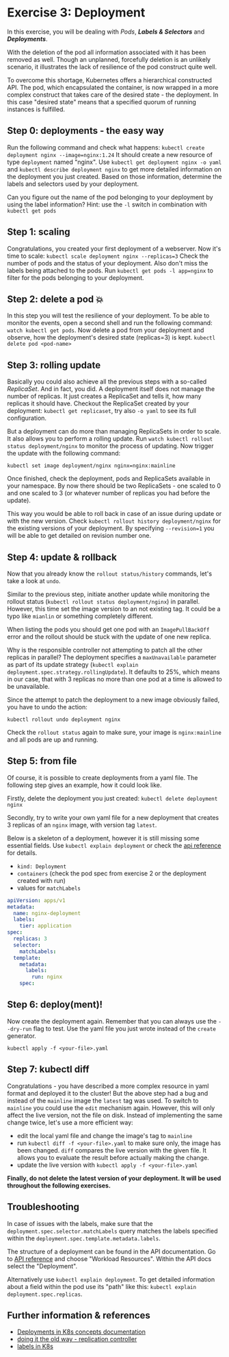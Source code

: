 # Exercise 3: Deployment

In this exercise, you will be dealing with _Pods_, **_Labels & Selectors_** and **_Deployments_**.

With the deletion of the pod all information associated with it has been removed as well. Though an unplanned, forcefully deletion is an unlikely scenario, it illustrates the lack of resilience of the pod construct quite well.

To overcome this shortage, Kubernetes offers a hierarchical constructed API. The pod, which encapsulated the container, is now wrapped in a more complex construct that takes care of the desired state - the deployment. In this case "desired state" means that a specified quorum of running instances is fulfilled.

## Step 0: deployments - the easy way

Run the following command and check what happens:
`kubectl create deployment nginx --image=nginx:1.24`
It should create a new resource of type `deployment` named "nginx". Use `kubectl get deployment nginx -o yaml` and `kubectl describe deployment nginx` to get more detailed information on the deployment you just created. Based on those information, determine the labels and selectors used by your deployment.

Can you figure out the name of the pod belonging to your deployment by using the label information? Hint: use the `-l` switch in combination with `kubectl get pods`

## Step 1: scaling

Congratulations, you created your first deployment of a webserver. Now it's time to scale:
`kubectl scale deployment nginx --replicas=3`
Check the number of pods and the status of your deployment. Also don't miss the labels being attached to the pods. Run `kubectl get pods -l app=nginx` to filter for the pods belonging to your deployment.

## Step 2: delete a pod :boom:

In this step you will test the resilience of your deployment. To be able to monitor the events, open a second shell and run the following command:
`watch kubectl get pods`.
Now delete a pod from your deployment and observe, how the deployment's desired state (replicas=3) is kept.
`kubectl delete pod <pod-name>`

## Step 3: rolling update

Basically you could also achieve all the previous steps with a so-called _ReplicaSet_. And in fact, you did. A deployment itself does not manage the number of replicas. It just creates a ReplicaSet and tells it, how many replicas it should have.
Checkout the ReplicaSet created by your deployment:
`kubectl get replicaset`, try also `-o yaml` to see its full configuration.

But a deployment can do more than managing ReplicaSets in order to scale. It also allows you to perform a rolling update. Run `watch kubectl rollout status deployment/nginx` to monitor the process of updating. Now trigger the update with the following command:

`kubectl set image deployment/nginx nginx=nginx:mainline`

Once finished, check the deployment, pods and ReplicaSets available in your namespace. By now there should be two ReplicaSets - one scaled to 0 and one scaled to 3 (or whatever number of replicas you had before the update).

This way you would be able to roll back in case of an issue during update or with the new version. Check `kubectl rollout history deployment/nginx` for the existing versions of your deployment. By specifying `--revision=1` you will be able to get detailed on revision number one.

## Step 4: update & rollback

Now that you already know the `rollout status/history` commands, let's take a look at `undo`.

Similar to the previous step, initiate another update while monitoring the rollout status (`kubectl rollout status deployment/nginx`) in parallel. However, this time set the image version to an not existing tag. It could be a typo like `mianlin` or something completely different.

When listing the pods you should get one pod with an `ImagePullBackOff` error and the rollout should be stuck with the update of one new replica.

Why is the responsible controller not attempting to patch all the other replicas in parallel? The deployment specifies a `maxUnavailable` parameter as part of its update strategy (`kubectl explain deployment.spec.strategy.rollingUpdate`). It defaults to 25%, which means in our case, that with 3 replicas no more than one pod at a time is allowed to be unavailable.

Since the attempt to patch the deployment to a new image obviously failed, you have to undo the action:

`kubectl rollout undo deployment nginx`

Check the `rollout status` again to make sure, your image is `nginx:mainline` and all pods are up and running.

## Step 5: from file

Of course, it is possible to create deployments from a yaml file. The following step gives an example, how it could look like.

Firstly, delete the deployment you just created:
`kubectl delete deployment nginx`

Secondly, try to write your own yaml file for a new deployment that creates 3 replicas of an `nginx` image, with version tag `latest`.

Below is a skeleton of a deployment, however it is still missing some essential fields. Use `kubectl explain deployment` or check the [api reference](https://kubernetes.io/docs/reference/#api-reference) for details.

- `kind: Deployment`
- `containers` (check the pod spec from exercise 2 or the deployment created with run)
- values for `matchLabels`

```yaml
apiVersion: apps/v1
metadata:
  name: nginx-deployment
  labels:
    tier: application
spec:
  replicas: 3
  selector:
    matchLabels:
  template:
    metadata:
      labels:
        run: nginx
    spec:
```

## Step 6: deploy(ment)!

Now create the deployment again. Remember that you can always use the `--dry-run` flag to test. Use the yaml file you just wrote instead of the `create` generator.

`kubectl apply -f <your-file>.yaml`

## Step 7: kubectl diff

Congratulations - you have described a more complex resource in yaml format and deployed it to the cluster! But the above step had a bug and instead of the  `mainline` image the `latest` tag was used. To switch to `mainline` you could use the `edit` mechanism again. However, this will only affect the live version, not the file on disk. Instead of implementing the same change twice, let's use a more efficient way:

- edit the local yaml file and change the image's tag to `mainline`
- run `kubectl diff -f <your-file>.yaml` to make sure only, the image has been changed. `diff` compares the live version with the given file. It allows you to evaluate the result before actually making the change.
- update the live version with `kubectl apply -f <your-file>.yaml`

**Finally, do not delete the latest version of your deployment. It will be used throughout the following exercises.**

## Troubleshooting

In case of issues with the labels, make sure that the `deployment.spec.selector.matchLabels` query matches the labels specified within the `deployment.spec.template.metadata.labels`.

The structure of a deployment can be found in the API documentation. Go to [API reference](https://kubernetes.io/docs/reference/kubernetes-api/) and choose "Workload Resources". Within the API docs select the "Deployment".

Alternatively use `kubectl explain deployment`. To get detailed information about a field within the pod use its "path" like this: `kubectl explain deployment.spec.replicas`.

## Further information & references

- [Deployments in K8s concepts documentation](https://kubernetes.io/docs/concepts/workloads/controllers/deployment/)
- [doing it the old way - replication controller](https://kubernetes.io/docs/concepts/workloads/controllers/replicationcontroller/)
- [labels in K8s](https://kubernetes.io/docs/concepts/overview/working-with-objects/labels/)
